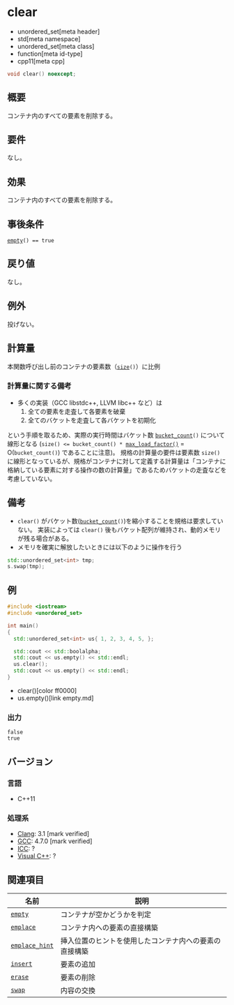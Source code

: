 # clear
* unordered_set[meta header]
* std[meta namespace]
* unordered_set[meta class]
* function[meta id-type]
* cpp11[meta cpp]

```cpp
void clear() noexcept;
```

## 概要
コンテナ内のすべての要素を削除する。


## 要件
なし。


## 効果
コンテナ内のすべての要素を削除する。


## 事後条件
[`empty`](empty.md)`() == true`


## 戻り値
なし。


## 例外
投げない。


## 計算量
本関数呼び出し前のコンテナの要素数（[`size`](size.md)`()`）に比例

### 計算量に関する備考
- 多くの実装（GCC libstdc++, LLVM libc++ など）は
    1. 全ての要素を走査して各要素を破棄
    2. 全てのバケットを走査して各バケットを初期化

という手順を取るため、実際の実行時間はバケット数 [`bucket_count`](bucket_count.md)`()` について線形となる (`size() <= bucket_count() * `[`max_load_factor()`](max_load_factor.md) = O(`bucket_count()`) であることに注意)。
規格の計算量の要件は要素数 `size()` に線形となっているが、規格がコンテナに対して定義する計算量は「コンテナに格納している要素に対する操作の数の計算量」であるためバケットの走査などを考慮していない。


## 備考
- `clear()` がバケット数([`bucket_count`](bucket_count.md)`()`)を縮小することを規格は要求していない。
実装によっては `clear()` 後もバケット配列が維持され、動的メモリが残る場合がある。
- メモリを確実に解放したいときには以下のように操作を行う
```cpp
std::unordered_set<int> tmp;
s.swap(tmp);
```


## 例
```cpp example
#include <iostream>
#include <unordered_set>

int main()
{
  std::unordered_set<int> us{ 1, 2, 3, 4, 5, };

  std::cout << std::boolalpha;
  std::cout << us.empty() << std::endl;
  us.clear();
  std::cout << us.empty() << std::endl;
}
```
* clear()[color ff0000]
* us.empty()[link empty.md]

### 出力
```
false
true
```

## バージョン
### 言語
- C++11

### 処理系
- [Clang](/implementation.md#clang): 3.1 [mark verified]
- [GCC](/implementation.md#gcc): 4.7.0 [mark verified]
- [ICC](/implementation.md#icc): ?
- [Visual C++](/implementation.md#visual_cpp): ?

## 関連項目

| 名前                                | 説明                                                   |
|-------------------------------------|--------------------------------------------------------|
| [`empty`](empty.md)               | コンテナが空かどうかを判定                             |
| [`emplace`](emplace.md)           | コンテナ内への要素の直接構築                           |
| [`emplace_hint`](emplace_hint.md) | 挿入位置のヒントを使用したコンテナ内への要素の直接構築 |
| [`insert`](insert.md)             | 要素の追加                                             |
| [`erase`](erase.md)               | 要素の削除                                             |
| [`swap`](swap.md)                 | 内容の交換                                             |

